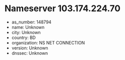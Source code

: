 # Nameserver 103.174.224.70

* as_number: 148794
* name: Unknown
* city: Unknown
* country: BD
* organization: NS NET CONNECTION
* version: Unknown
* dnssec: Unknown
